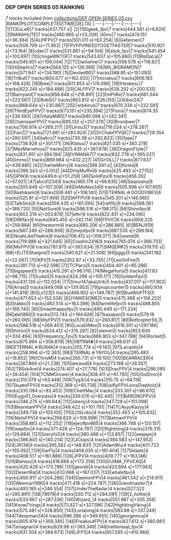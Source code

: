 ### DEP OPEN SERIES 05 RANKING
*7 tracks included from [collections/DEP OPEN SERIES 05.csv](/collections/DEP%20OPEN%20SERIES%2005.csv)*
|RANK|PILOT|COMPLETED|TIME|DELTA|
|:---:|:---|:---:|:---|---:|
|1|TCEuLeR|7 tracks|437.757 s||
|2|TBSgeek_fpv|7 tracks|444.581 s|+6.824|
|3|MARAHUTE|7 tracks|460.965 s|+23.208|
|4|mv|7 tracks|474.151 s|+36.394|
|5|ALPIFPV|7 tracks|501.011 s|+63.254|
|6|Gafannen|7 tracks|509.709 s|+71.952|
|7|FPVFPVINEEDTOGETFASTER|7 tracks|510.921 s|+73.164|
|8|cdan|7 tracks|531.861 s|+94.104|
|9|slick_fpv|7 tracks|541.454 s|+103.697|
|10|chogeRINTGF|7 tracks|543.637 s|+105.880|
|11|RipDaLip|7 tracks|545.801 s|+108.044|
|12|TCDarksilver|7 tracks|556.578 s|+118.821|
|13|HQlephro|7 tracks|564.125 s|+126.368|
|14|MX_BIGRAMON|7 tracks|571.947 s|+134.190|
|15|Deviled90|7 tracks|588.85 s|+151.093|
|16|TriBull|7 tracks|600.677 s|+162.920|
|17|mcrakus|7 tracks|606.183 s|+168.426|
|18|Bree|7 tracks|611.853 s|+174.096|
|19|frteskesc|7 tracks|622.245 s|+184.488|
|20|CALFPV|7 tracks|638.292 s|+200.535|
|21|Barnyard|7 tracks|656.648 s|+218.891|
|22|EmPiiRe|7 tracks|661.344 s|+223.587|
|23|RobSi|7 tracks|663.812 s|+226.055|
|24|ibor24|7 tracks|668.644 s|+230.887|
|25|CerbAirus|7 tracks|670.338 s|+232.581|
|26|ThirdEyeFPV|7 tracks|673.151 s|+235.394|
|27|Fiorix|7 tracks|674.35 s|+236.593|
|28|VitalyMi85|7 tracks|680.098 s|+242.341|
|29|ChainsawFPV|7 tracks|695.133 s|+257.376|
|30|Brombeer|7 tracks|706.974 s|+269.217|
|31|Uirou3|7 tracks|716.024 s|+278.267|
|32|FanZ|7 tracks|721.681 s|+283.924|
|33|DrChabFPVQE|7 tracks|728.354 s|+290.597|
|34|talkrz|7 tracks|730.38 s|+292.623|
|35|fape|7 tracks|738.928 s|+301.171|
|36|Klatuu|7 tracks|821.035 s|+383.278|
|37|MaxMarvelous|7 tracks|825.435 s|+387.678|
|38|DragonFlyte|7 tracks|831.951 s|+394.194|
|39|VIMANA7|7 tracks|832.778 s|+395.021|
|40|limmo|7 tracks|869.984 s|+432.227|
|41|GrOiLL|7 tracks|877.637 s|+439.880|
|42|CharlieMorry|6 tracks|398.341 s||
|43|Kosta|6 tracks|398.343 s|+0.002|
|44|DirtyMuffin|6 tracks|425.493 s|+27.152|
|45|GPW|6 tracks|449.6 s|+51.259|
|46|SolidFpv|6 tracks|456.262 s|+57.921|
|47|abcd1234|6 tracks|465.176 s|+66.835|
|48|Saqoosha|6 tracks|505.649 s|+107.308|
|49|DeMoNse3d|6 tracks|505.996 s|+107.655|
|50|Bashikami|6 tracks|506.481 s|+108.140|
|51|ETERNAL☆GOODVIBES|6 tracks|525.81 s|+127.469|
|52|DAFFPV|6 tracks|545.301 s|+146.960|
|53|TalkSick|6 tracks|559.435 s|+161.094|
|54|rafifly|6 tracks|588.061 s|+189.720|
|55|NotSure|6 tracks|596.516 s|+198.175|
|56|Shinofpv|6 tracks|602.219 s|+203.878|
|57|ethr|6 tracks|622.431 s|+224.090|
|58|DRKfpv|6 tracks|640.455 s|+242.114|
|59|FPVlC|6 tracks|658.225 s|+259.884|
|60|thestorm|6 tracks|685.206 s|+286.865|
|61|BENJ91|6 tracks|687.249 s|+288.908|
|62|mojofpv|6 tracks|687.535 s|+289.194|
|63|NoahLikeTheArk|6 tracks|706.412 s|+308.071|
|64|iwandi|6 tracks|719.986 s|+321.645|
|65|Crashin2416|6 tracks|765.074 s|+366.733|
|66|MoFPV!|6 tracks|781.975 s|+383.634|
|67|SIMQDRK|5 tracks|319.115 s||
|68|⚡ELITEShaigne|5 tracks|340.621 s|+21.506|
|69|jiggy|5 tracks|341.182 s|+22.067|
|70|KPV|5 tracks|352.87 s|+33.755|
|71|LeoOnFire|5 tracks|381.713 s|+62.598|
|72|TCPaco|5 tracks|404.401 s|+85.286|
|73|bigspeed|5 tracks|415.291 s|+96.176|
|74|MegaHurts|5 tracks|417.83 s|+98.715|
|75|LukeS|5 tracks|424.286 s|+105.171|
|76|GoldenFpv|5 tracks|431.139 s|+112.024|
|77|Smurf47akaUlrik|5 tracks|437.017 s|+117.902|
|78|Arras|5 tracks|449.068 s|+129.953|
|79|propcounter|5 tracks|460.934 s|+141.819|
|80|Lo123|5 tracks|468.902 s|+149.787|
|81|BlueWolfTFS|5 tracks|471.653 s|+152.538|
|82|YAWESOME|5 tracks|475.368 s|+156.253|
|83|hakko|5 tracks|482.514 s|+163.399|
|84|farmlifefpv|5 tracks|488.855 s|+169.740|
|85|Smashhappyfpv|5 tracks|490.449 s|+171.334|
|86|ale0890|5 tracks|513.743 s|+194.628|
|87|kasapon|5 tracks|579.18 s|+260.065|
|88|tillyFPV|5 tracks|579.932 s|+260.817|
|89|RoflcopterStL|5 tracks|588.518 s|+269.403|
|90|LucaDiMeo|5 tracks|616.301 s|+297.186|
|91|thiiron|5 tracks|634.412 s|+315.297|
|92|steinm|5 tracks|653.609 s|+334.494|
|93|Frequency_Fpv|5 tracks|666.903 s|+347.788|
|94|Rocket|5 tracks|675.994 s|+356.879|
|95|XB₸ЯIИ✘|4 tracks|246.631 s||
|96|ETERNAL☆BURAK|4 tracks|255.774 s|+9.143|
|97|Lacasito|4 tracks|258.994 s|+12.363|
|98|ETERNAL☆YAYOU|4 tracks|265.483 s|+18.852|
|99|ChrisM|4 tracks|265.731 s|+19.100|
|100|BEARRACER|4 tracks|267.869 s|+21.238|
|101|iamwud|4 tracks|273.188 s|+26.557|
|102|TBSskAve|4 tracks|274.407 s|+27.776|
|103|DracFPV|4 tracks|286.085 s|+39.454|
|104|TCNMGrower|4 tracks|308.411 s|+61.780|
|105|GolDron|4 tracks|310.079 s|+63.448|
|106|Tyg3r|4 tracks|310.75 s|+64.119|
|107|kuatoFPV|4 tracks|312.369 s|+65.738|
|108|isiflyFPVLionsDiepholz|4 tracks|330.084 s|+83.453|
|109|ChettMac|4 tracks|333.301 s|+86.670|
|110|Eugy01_Overpass|4 tracks|339.076 s|+92.445|
|111|BARONGFPV|4 tracks|346.275 s|+99.644|
|112|obeny|4 tracks|347.729 s|+101.098|
|113|BearmanFPV|4 tracks|348.422 s|+101.791|
|114|TCAyyyKayyy|4 tracks|349.736 s|+103.105|
|115|LOSLobo|4 tracks|352.463 s|+105.832|
|116|NelisFPV|4 tracks|356.629 s|+109.998|
|117|BatmanFPV|4 tracks|358.883 s|+112.252|
|118|ejectfpv865|4 tracks|366.788 s|+120.157|
|119|wapfpv|4 tracks|371.428 s|+124.797|
|120|flightning|4 tracks|376.315 s|+129.684|
|121|SzeryfxD|4 tracks|380.488 s|+133.857|
|122|seajaye|4 tracks|386.845 s|+140.214|
|123|JClops|4 tracks|394.583 s|+147.952|
|124|JR138|4 tracks|395.562 s|+148.931|
|125|AdamWu|4 tracks|401.723 s|+155.092|
|126|GarFly|4 tracks|408.035 s|+161.404|
|127|bilaals|4 tracks|408.517 s|+161.886|
|128|JFPV|4 tracks|409.777 s|+163.146|
|129|Blahesz|4 tracks|418.889 s|+172.258|
|130|GUIMA_FPVEXQ|4 tracks|420.429 s|+173.798|
|131|geordil|4 tracks|423.694 s|+177.063|
|132|DesertRat|4 tracks|433.668 s|+187.037|
|133|whalefpv|4 tracks|450.917 s|+204.286|
|134|DaemonFPV|4 tracks|461.542 s|+214.911|
|135|Weeman1990|4 tracks|471.418 s|+224.787|
|136|Grandmaster7|4 tracks|493.185 s|+246.554|
|137|UnderTheRadar|4 tracks|527.522 s|+280.891|
|138|78978|4 tracks|530.712 s|+284.081|
|139|2_hottie|4 tracks|533.967 s|+287.336|
|140|Wizard_|4 tracks|551.987 s|+305.356|
|141|KnowThings|4 tracks|573.827 s|+327.196|
|142|HighkingViking|4 tracks|575.481 s|+328.850|
|143|Lonalong|4 tracks|583.88 s|+337.249|
|144|Tdexpman34|4 tracks|596.286 s|+349.655|
|145|georgemca|4 tracks|605.976 s|+359.345|
|146|FreakoutFPV|4 tracks|627.612 s|+380.981|
|147|eriagnan|4 tracks|629.98 s|+383.349|
|148|nelliemaat_fpv|4 tracks|631.304 s|+384.673|
|149|JFP3|4 tracks|657.595 s|+410.964|
